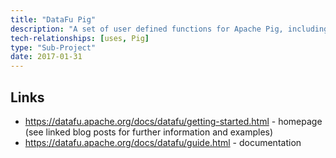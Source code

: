 ```yaml
---
title: "DataFu Pig"
description: "A set of user defined functions for Apache Pig, including support for statistical calculations, bag and set operations, sessionisation of streams of data, cardinality estimation, sampling, hashing, PageRank and others."
tech-relationships: [uses, Pig]
type: "Sub-Project"
date: 2017-01-31
---
```

## Links

* <https://datafu.apache.org/docs/datafu/getting-started.html> - homepage (see linked blog posts for further information and examples)
* <https://datafu.apache.org/docs/datafu/guide.html> - documentation